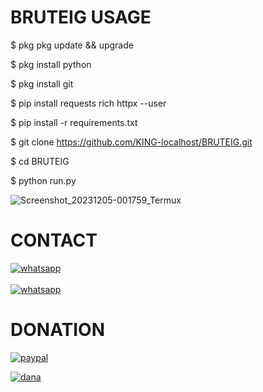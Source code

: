 # BRUTEIG USAGE

$ pkg pkg update && upgrade

$ pkg install python

$ pkg install git

$ pip install requests rich httpx --user

$ pip install -r requirements.txt

$ git clone https://github.com/KING-localhost/BRUTEIG.git

$ cd BRUTEIG

$ python run.py

![Screenshot_20231205-001759_Termux](https://github.com/KING-localhost/BRUTEIG/assets/71694553/03e5834c-3813-4512-b59f-1ebee1057c4b)

# CONTACT
<a href="https://wa.me/+62895401021050?text=Hallo"><img title="whatsapp" src="https://img.shields.io/badge/contact me-number-blue?style=for-the-badge&logo=whatsapp"></a>
<br>
<br>
<a href="https://chat.whatsapp.com/LFyNvLb6hHpIhpvhv8a4v7"><img title="whatsapp" src="https://img.shields.io/badge/group-whatsapp-blue?style=for-the-badge&logo=whatsapp"></a>

# DONATION
<a href="https://paypal.me/Hengkara?locale.x=id_ID"><img title="paypal" src="https://img.shields.io/badge/paypal-blue?style=for-the-badge&logo=paypal"></a> 

<a href="https://link.dana.id/minta/2nvc2l345rf"><img title="dana" src="https://img.shields.io/badge/dana-blue?style=for-the-badge&logo=dana"></a> 
